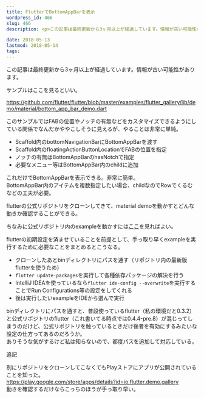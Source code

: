 ```yaml
---
title: FlutterでBottomAppBarを表示
wordpress_id: 466
slug: 466
description: <p>この記事は最終更新から3ヶ月以上が経過しています。情報が古い可能性があります。サンプルはここを見るといい。 https://github.com/flutter/flutter/blob/master/examples/ [&hellip;]</p>

date: 2018-05-13
lastmod: 2018-05-14
tags: 
---
```


<div id="wppda_alert">この記事は最終更新から3ヶ月以上が経過しています。情報が古い可能性があります。</div><p>サンプルはここを見るといい。</p>
<p><a href="https://github.com/flutter/flutter/blob/master/examples/flutter_gallery/lib/demo/material/bottom_app_bar_demo.dart">https://github.com/flutter/flutter/blob/master/examples/flutter_gallery/lib/demo/material/bottom_app_bar_demo.dart</a></p>
<p>このサンプルではFABの位置やノッチの有無などをカスタマイズできるようにしている関係でなんだかややこしそうに見えるが、やることは非常に単純。</p>
<ul>
<li>Scaffold内のbottomNavigationBarにBottomAppBarを渡す</li>
<li>Scaffold内のfloatingActionButtonLocationでFABの位置を指定</li>
<li>ノッチの有無はBottomAppBarのhasNotchで指定</li>
<li>必要なメニュー等はBottomAppBar内のchildに追加</li>
</ul>
<p>これだけでBottomAppBarを表示できる。非常に簡単。<br />
BottomAppBar内のアイテムを複数指定したい場合、childなのでRowでくるむなどの工夫が必要。</p>
<p>flutterの公式リポジトリをクローンしてきて、material demoを動かすとどんな動きか確認することができる。</p>
<p>ちなみに公式リポジトリ内のexampleを動かすには<a href="https://github.com/flutter/flutter/blob/master/CONTRIBUTING.md">ここ</a>を見ればよい。</p>
<p>flutterの初期設定を済ませていることを前提として、手っ取り早くexampleを実行するために必要なことをまとめるとこうなる。</p>
<ul>
<li>クローンしたあとbinディレクトリにパスを通す（リポジトリ内の最新版flutterを使うため）</li>
<li><code>flutter update-packages</code>を実行して各種依存パッケージの解決を行う</li>
<li>IntelliJ IDEAを使っているなら<code>flutter ide-config --overwrite</code>を実行することでRun Configurations等の設定をしてくれる</li>
<li>後は実行したいexampleをIDEから選んで実行</li>
</ul>
<p>binディレクトリにパスを通すと、普段使っているflutter（私の環境だと0.3.2）と公式リポジトリのflutter（これ書いてる時点では0.4.4-pre.8）が混じってしまうのだけど、公式リポジトリを触っているときだけ後者を有効にするみたいな設定の仕方ってあるのだろうか。<br />
ありそうな気がするけど私は知らないので、都度パスを追加して対応している。</p>
<p>追記</p>
<p>別にリポジトリをクローンしてこなくてもPlayストアにアプリが公開されていることを知った。<br />
<a href="https://play.google.com/store/apps/details?id=io.flutter.demo.gallery">https://play.google.com/store/apps/details?id=io.flutter.demo.gallery</a><br />
動きを確認するだけならこっちのほうが手っ取り早い。</p>

  